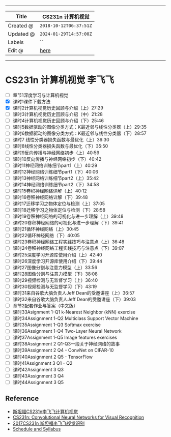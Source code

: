 -----

| Title     | CS231n 计算机视觉                                      |
| --------- | ------------------------------------------------- |
| Created @ | `2018-10-12T06:37:51Z`                            |
| Updated @ | `2024-01-29T14:57:00Z`                            |
| Labels    | \`\`                                              |
| Edit @    | [here](https://github.com/junxnone/csc/issues/16) |

-----

# CS231n 计算机视觉 李飞飞

  - [ ] 章节1深度学习与计算机视觉
  - [x] 课时1课件下载方法
  - [x] 课时2计算机视觉历史回顾与介绍（上）27:29
  - [ ] 课时3计算机视觉历史回顾与介绍（中）21:28
  - [ ] 课时4计算机视觉历史回顾与介绍（下）25:46
  - [ ] 课时5数据驱动的图像分类方式：K最近邻与线性分类器（上）29:35
  - [ ] 课时6数据驱动的图像分类方式：K最近邻与线性分类器（下）28:57
  - [ ] 课时7 线性分类器损失函数与最优化（上）36:30
  - [ ] 课时8线性分类器损失函数与最优化（下）35:50
  - [ ] 课时9反向传播与神经网络初步（上）40:59
  - [ ] 课时10反向传播与神经网络初步（下）40:42
  - [ ] 课时11神经网络训练细节part1（上）40:29
  - [ ] 课时12神经网络训练细节part1（下）40:06
  - [ ] 课时13神经网络训练细节part2（上）35:42
  - [ ] 课时14神经网络训练细节part2（下）34:58
  - [ ] 课时15卷积神经网络详解（上）40:12
  - [ ] 课时16卷积神经网络详解（下）39:48
  - [ ] 课时17迁移学习之物体定位与检测（上）37:05
  - [ ] 课时18迁移学习之物体定位与检测（下）28:58
  - [ ] 课时19卷积神经网络的可视化与进一步理解（上）39:48
  - [ ] 课时20卷积神经网络的可视化与进一步理解（下）39:41
  - [ ] 课时21循环神经网络（上）30:45
  - [ ] 课时22循环神经网络（下）40:05
  - [ ] 课时23卷积神经网络工程实践技巧与注意点（上）36:48
  - [ ] 课时24卷积神经网络工程实践技巧与注意点（下）39:07
  - [ ] 课时25深度学习开源库使用介绍（上）42:40
  - [ ] 课时26深度学习开源库使用介绍（下）39:44
  - [ ] 课时27图像分割与注意力模型（上）33:56
  - [ ] 课时28图像分割与注意力模型（下）38:08
  - [ ] 课时29视频检测与无监督学习（上）36:40
  - [ ] 课时30视频检测与无监督学习（下）43:19
  - [ ] 课时31来自谷歌大脑负责人Jeff Dean的受邀讲座（上）36:57
  - [ ] 课时32来自谷歌大脑负责人Jeff Dean的受邀讲座（下）39:03
  - [ ] 章节2配套作业与答案（中文版）
  - [ ] 课时33Asignment 1-Q1 k-Nearest Neighbor (kNN) exercise
  - [ ] 课时34Assignment 1-Q2 Multiclass Support Vector Machine
  - [ ] 课时35Assignment 1-Q3 Softmax exercise
  - [ ] 课时36Assignment 1-Q4 Two-Layer Neural Network
  - [ ] 课时37Assignment 1-Q5 Image features exercises
  - [ ] 课时38Assignment 2 Q1-Q3一段关于神经网络的故事
  - [ ] 课时39Assignment 2 Q4 - ConvNet on CIFAR-10
  - [ ] 课时40Assignment 2 Q5 - TensorFlow
  - [ ] 课时41Assignment 3 Q1 - Q2
  - [ ] 课时42Assignment 3 Q3
  - [ ] 课时43Assignment 3 Q4
  - [ ] 课时44Assignment 3 Q5

## Reference

  - [斯坦福CS231n李飞飞计算机视觉](https://study.163.com/course/introduction.htm?courseId=1003223001#/courseDetail?tab=1)
  - [CS231n: Convolutional Neural Networks for Visual
    Recognition](http://vision.stanford.edu/teaching/cs231n/index.html)
  - [2017CS231n
    斯坦福李飞飞视觉识别](https://study.163.com/course/introduction.htm?courseId=1004697005#/courseDetail?tab=1)
  - [Schedule and Syllabus](http://cs231n.stanford.edu/syllabus.html)
